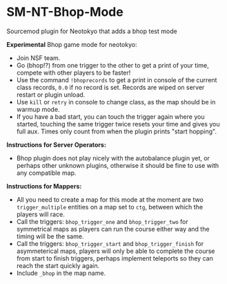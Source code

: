 # SM-NT-Bhop-Mode
Sourcemod plugin for Neotokyo that adds a bhop test mode  

**Experimental** Bhop game mode for neotokyo:  
- Join NSF team.
- Go (bhop!?) from one trigger to the other to get a print of your time, compete with other players to be faster!
- Use the command `!bhoprecords` to get a print in console of the current class records, `0.0` if no record is set. Records are wiped on server restart or plugin unload.
- Use `kill` or `retry` in console to change class, as the map should be in warmup mode.
- If you have a bad start, you can touch the trigger again where you started, touching the same trigger twice resets your time and gives you full aux. Times only count from when the plugin prints "start hopping".

**Instructions for Server Operators:**  
- Bhop plugin does not play nicely with the autobalance plugin yet, or perhaps other unknown plugins, otherwise it should be fine to use with any compatible map. 
 
**Instructions for Mappers:**
- All you need to create a map for this mode at the moment are two `trigger_multiple` entities on a map set to `ctg`, between which the players will race.
- Call the triggers: `bhop_trigger_one` and `bhop_trigger_two` for symmetrical maps as players can run the course either way and the timing will be the same.
- Call the triggers: `bhop_trigger_start` and `bhop_trigger_finish` for asymmeterical maps, players will only be able to complete the course from start to finish triggers, perhaps implement teleports so they can reach the start quickly again.
- Include `_bhop` in the map name.

